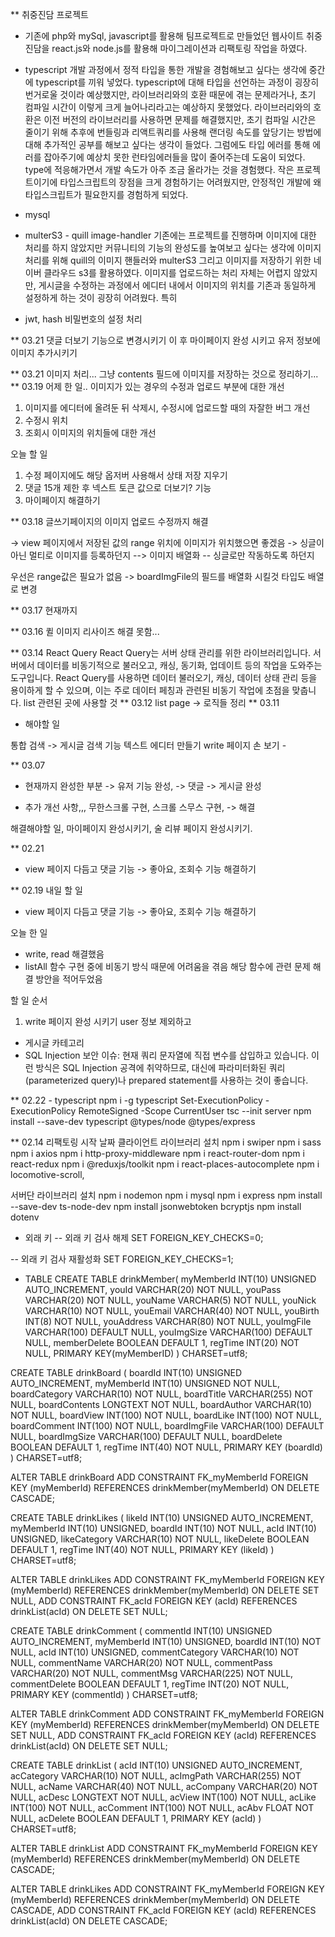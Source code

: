 \*\* 취중진담 프로젝트 
- 기존에 php와 mySql, javascript를 활용해 팀프로젝트로 만들었던 웹사이트 취중진담을 react.js와 node.js를 활용해 마이그레이션과 리팩토링 작업을 하였다.

- typescript
  개발 과정에서 정적 타입을 통한 개발을 경험해보고 싶다는 생각에 중간에 typescript를 끼워 넣었다.
 typescript에 대해 타입을 선언하는 과정이 굉장히 번거로울 것이라 예상했지만, 라이브러리와의 호환 때문에 겪는 문제라거나, 초기 컴파일 시간이 이렇게 크게 늘어나리라고는 예상하지 못했었다. 라이브러리와의 호환은 이전 버전의 라이브러리를 사용하면 문제를 해결했지만, 초기 컴파일 시간은 줄이기 위해 추후에 번들링과 리액트쿼리를 사용해 랜더링 속도를 앞당기는 방법에 대해 추가적인 공부를 해보고 싶다는 생각이 들었다. 
  그럼에도 타입 에러를 통해 에러를 잡아주기에 예상치 못한 런타임에러들을 많이 줄어주는데 도움이 되었다. type에 적응해가면서 개발 속도가 아주 조금 올라가는 것을 경험했다. 작은 프로젝트이기에 타입스크립트의 장점을 크게 경험하기는 어려웠지만, 안정적인 개발에 왜 타입스크립트가 필요한지를 경험하게 되었다. 

- mysql 
 
- multerS3 - quill image-handler
 기존에는 프로젝트를 진행하며 이미지에 대한 처리를 하지 않았지만 커뮤니티의 기능의 완성도를 높여보고 싶다는 생각에 이미지 처리를 위해 quill의 이미지 핸들러와 multerS3 그리고 이미지를 저장하기 위한 네이버 클라우드 s3를 활용하였다. 
 이미지를 업로드하는 처리 자체는 어렵지 않았지만, 게시글을 수정하는 과정에서 에디터 내에서 이미지의 위치를 기존과 동일하게 설정하게 하는 것이 굉장히 어려웠다. 특히 

- jwt, hash
 비밀번호의 설정 처리 



\*\* 03.21
댓글 더보기 기능으로 변경시키기
이 후 마이페이지 완성 시키고 유저 정보에 이미지 추가시키기 

\*\* 03.21
이미지 처리... 그냥 contents 필드에 이미지를 저장하는 것으로 정리하기...
\*\* 03.19
어제 한 일..
이미지가 있는 경우의 수정과 업로드 부분에 대한 개선
1. 이미지를 에디터에 올려둔 뒤 삭제시, 수정시에 업로드할 때의 자잘한 버그 개선
2. 수정시 위치
3. 조회시 이미지의 위치들에 대한 개선 

오늘 할 일 
1. 수정 페이지에도 해당 옵저버 사용해서 상태 저장 지우기 
2. 댓글 15개 제한 후 넥스트 토큰 값으로 더보기? 기능
3. 마이페이지 해결하기 


\*\* 03.18
글쓰기페이지의 이미지 업로드 수정까지 해결

-> view 페이지에서 저장된 값의 range 위치에 이미지가 위치했으면 좋겠음 
-> 싱글이 아닌 멀티로 이미지를 등록하던지 --> 이미지 배열화 
-- 싱글로만 작동하도록 하던지 

우선은 range값은 필요가 없음 -> boardImgFile의 필드를 배열화 시킬것 타입도 배열로 변경 




\*\* 03.17
현재까지


\*\* 03.16
퀼 이미지 리사이즈 해결 못함...

\*\* 03.14
React Query
React Query는 서버 상태 관리를 위한 라이브러리입니다. 서버에서 데이터를 비동기적으로 불러오고, 캐싱, 동기화, 업데이트 등의 작업을 도와주는 도구입니다. React Query를 사용하면 데이터 불러오기, 캐싱, 데이터 상태 관리 등을 용이하게 할 수 있으며, 이는 주로 데이터 페칭과 관련된 비동기 작업에 초점을 맞춥니다.
list 관련된 곳에 사용할 것 
\*\* 03.12
list page -> 로직들 정리 
\*\* 03.11
- 해야할 일

통합 검색 -> 게시글 검색 기능
텍스트 에디터 만들기 write 페이지 손 보기 - 

\*\* 03.07
- 현재까지 완성한 부분
-> 유저 기능 완성,
-> 댓글
-> 게시글 완성

- 추가 개선 사항,,, 무한스크롤 구현, 스크롤 스무스 구현, -> 해결 

해결해야할 일,
 마이페이지 완성시키기, 술 리뷰 페이지 완성시키기. 


\*\* 02.21
-   view 페이지 다듬고 댓글 기능 -> 좋아요, 조회수 기능 해결하기


\*\* 02.19
내일 할 일

-   view 페이지 다듬고 댓글 기능 -> 좋아요, 조회수 기능 해결하기

오늘 한 일

-   write, read 해결했음
-   listAll 함수 구현 중에 비동기 방식 때문에 어려움을 겪음 해당 함수에 관련 문제 해결 방안을 적어두었음

할 일 순서

1. write 페이지 완성 시키기 user 정보 제외하고

-   게시글 카테고리
-   SQL Injection 보안 이슈: 현재 쿼리 문자열에 직접 변수를 삽입하고 있습니다. 이런 방식은 SQL Injection 공격에 취약하므로, 대신에 파라미터화된 쿼리(parameterized query)나 prepared statement를 사용하는 것이 좋습니다.



\*\* 02.22 - typescript
npm i -g typescript
Set-ExecutionPolicy -ExecutionPolicy RemoteSigned -Scope CurrentUser
tsc --init
server 
npm install --save-dev typescript @types/node @types/express

\*\* 02.14
리팩토링 시작 날짜
클라이언트 라이브러리 설치
npm i swiper
npm i sass
npm i axios
npm i http-proxy-middleware
npm i react-router-dom
npm i react-redux
npm i @reduxjs/toolkit
npm i react-places-autocomplete
npm i locomotive-scroll,

서버단 라이브러리 설치
npm i nodemon
npm i mysql
npm i express
npm install --save-dev ts-node-dev
npm install jsonwebtoken bcryptjs
npm install dotenv

- 외래 키
-- 외래 키 검사 해제
SET FOREIGN_KEY_CHECKS=0;

-- 외래 키 검사 재활성화
SET FOREIGN_KEY_CHECKS=1;

- TABLE 
CREATE TABLE drinkMember(
  myMemberId INT(10) UNSIGNED AUTO_INCREMENT,
  youId VARCHAR(20) NOT NULL,
  youPass VARCHAR(20) NOT NULL,
  youName VARCHAR(5) NOT NULL,
  youNick VARCHAR(10) NOT NULL,
  youEmail VARCHAR(40) NOT NULL,
  youBirth INT(8) NOT NULL,
  youAddress VARCHAR(80) NOT NULL,
  youImgFile VARCHAR(100) DEFAULT NULL,
  youImgSize VARCHAR(100) DEFAULT NULL,
  memberDelete BOOLEAN DEFAULT 1,
  regTime INT(20) NOT NULL,
  PRIMARY KEY(myMemberID)
) CHARSET=utf8;

CREATE TABLE drinkBoard (
  boardId INT(10) UNSIGNED AUTO_INCREMENT,
  myMemberId INT(10) UNSIGNED NOT NULL,
  boardCategory VARCHAR(10) NOT NULL,
  boardTitle VARCHAR(255) NOT NULL,
  boardContents LONGTEXT NOT NULL,
  boardAuthor VARCHAR(10) NOT NULL,
  boardView INT(100) NOT NULL,
  boardLike INT(100) NOT NULL,
  boardComment INT(100) NOT NULL,
  boardImgFile VARCHAR(100) DEFAULT NULL,
  boardImgSize VARCHAR(100) DEFAULT NULL,
  boardDelete BOOLEAN DEFAULT 1,
  regTime INT(40) NOT NULL,
  PRIMARY KEY (boardId)
) CHARSET=utf8;

ALTER TABLE drinkBoard ADD CONSTRAINT FK_myMemberId FOREIGN KEY (myMemberId) REFERENCES drinkMember(myMemberId) ON DELETE CASCADE;

CREATE TABLE drinkLikes (
  likeId INT(10) UNSIGNED AUTO_INCREMENT,
  myMemberId INT(10) UNSIGNED,
  boardId INT(10) NOT NULL,
  acId INT(10) UNSIGNED,
  likeCategory VARCHAR(10) NOT NULL,
  likeDelete BOOLEAN DEFAULT 1,
  regTime INT(40) NOT NULL,
  PRIMARY KEY (likeId)
) CHARSET=utf8;

ALTER TABLE drinkLikes ADD CONSTRAINT FK_myMemberId FOREIGN KEY (myMemberId) REFERENCES drinkMember(myMemberId) ON DELETE SET NULL, ADD CONSTRAINT FK_acId FOREIGN KEY (acId) REFERENCES drinkList(acId) ON DELETE SET NULL;

CREATE TABLE drinkComment (
  commentId INT(10) UNSIGNED AUTO_INCREMENT,
  myMemberId INT(10) UNSIGNED,
  boardId INT(10) NOT NULL,
  acId INT(10) UNSIGNED,
  commentCategory VARCHAR(10) NOT NULL,
  commentName VARCHAR(20) NOT NULL,
  commentPass VARCHAR(20) NOT NULL,
  commentMsg VARCHAR(225) NOT NULL,
  commentDelete BOOLEAN DEFAULT 1,
  regTime INT(20) NOT NULL,
  PRIMARY KEY (commentId)
) CHARSET=utf8;

ALTER TABLE drinkComment ADD CONSTRAINT FK_myMemberId FOREIGN KEY (myMemberId) REFERENCES drinkMember(myMemberId) ON DELETE SET NULL, ADD CONSTRAINT FK_acId FOREIGN KEY (acId) REFERENCES drinkList(acId) ON DELETE SET NULL;

CREATE TABLE drinkList (
  acId INT(10) UNSIGNED AUTO_INCREMENT,
  acCategory VARCHAR(10) NOT NULL,
  acImgPath VARCHAR(255) NOT NULL,
  acName VARCHAR(40) NOT NULL,
  acCompany VARCHAR(20) NOT NULL,
  acDesc LONGTEXT NOT NULL,
  acView INT(100) NOT NULL,
  acLike INT(100) NOT NULL,
  acComment INT(100) NOT NULL,
  acAbv FLOAT NOT NULL,
  acDelete BOOLEAN DEFAULT 1,
  PRIMARY KEY (acId)
) CHARSET=utf8;

ALTER TABLE drinkList ADD CONSTRAINT FK_myMemberId FOREIGN KEY (myMemberId) REFERENCES drinkMember(myMemberId) ON DELETE CASCADE;

ALTER TABLE drinkLikes ADD CONSTRAINT FK_myMemberId FOREIGN KEY (myMemberId) REFERENCES drinkMember(myMemberId) ON DELETE CASCADE, ADD CONSTRAINT FK_acId FOREIGN KEY (acId) REFERENCES drinkList(acId) ON DELETE CASCADE;